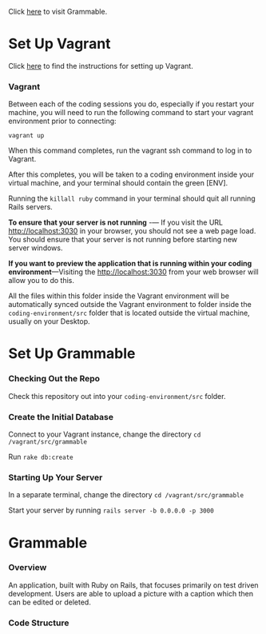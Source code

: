 Click [here](https://grammable-zoe-kramer.herokuapp.com/) to visit Grammable.

# Set Up Vagrant

Click [here](https://github.com/university-bootcamp/coding-environment/blob/master/windows-vagrant.md) to find the instructions for setting up Vagrant.

### Vagrant

Between each of the coding sessions you do, especially if you restart your machine, you will need to run the following command to start your vagrant environment prior to connecting:

`vagrant up`

When this command completes, run the vagrant ssh command to log in to Vagrant.

After this completes, you will be taken to a coding environment inside your virtual machine, and your terminal should contain the green [ENV].

Running the `killall ruby` command in your terminal should quit all running Rails servers.

**To ensure that your server is not running** -— If you visit the URL [http://localhost:3030](http://localhost:3030) in your browser, you should not see a web page load. You should ensure that your server is not running before starting new server windows.

**If you want to preview the application that is running within your coding environment**—Visiting the [http://localhost:3030](http://localhost:3030) from your web browser will allow you to do this.

All the files within this folder inside the Vagrant environment will be automatically synced outside the Vagrant environment to folder inside the `coding-environment/src` folder that is located outside the virtual machine, usually on your Desktop.

# Set Up Grammable

### Checking Out the Repo

Check this repository out into your `coding-environment/src` folder. 

### Create the Initial Database

Connect to your Vagrant instance, change the directory `cd /vagrant/src/grammable`

Run `rake db:create`

### Starting Up Your Server

In a separate terminal, change the directory `cd /vagrant/src/grammable`

Start your server by running `rails server -b 0.0.0.0 -p 3000`

# Grammable

### Overview

An application, built with Ruby on Rails, that focuses primarily on test driven development. Users are able to upload a picture with a caption which then can be edited or deleted. 

### Code Structure
